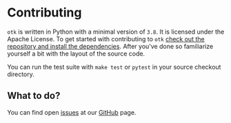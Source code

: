 # Contributing

`otk` is written in Python with a minimal version of `3.8`. It is licensed under the Apache License. To get started with contributing to `otk` [check out the repository and install the dependencies](./00-installation.md). After you've done so familiarize yourself a bit with the layout of the source code.

You can run the test suite with `make test` or `pytest` in your source checkout directory.

## What to do?

You can find open [issues](https://github.com/osbuild/otk/issues) at our [GitHub](https://github.com/osbuild/otk) page.
